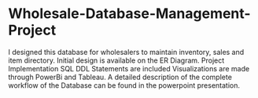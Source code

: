 # Wholesale-Database-Management-Project
I designed this database for wholesalers to maintain inventory, sales and item directory.
Initial design is available on the ER Diagram.
Project Implementation SQL DDL Statements are included
Visualizations are made through PowerBi and Tableau.
A detailed description of the complete workflow of the Database can be found in the powerpoint presentation.
